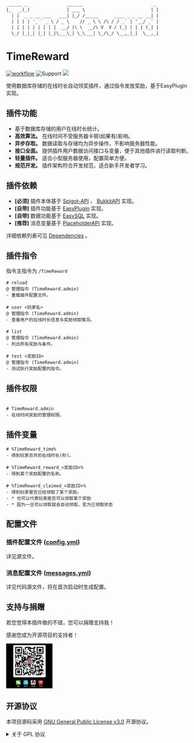 ```text
 _____ _               ______                           _ 
|_   _(_)              | ___ \                         | |
  | |  _ _ __ ___   ___| |_/ /_____      ____ _ _ __ __| |
  | | | | '_ ` _ \ / _ \    // _ \ \ /\ / / _` | '__/ _` |
  | | | | | | | | |  __/ |\ \  __/\ V  V / (_| | | | (_| |
  \_/ |_|_| |_| |_|\___\_| \_\___| \_/\_/ \__,_|_|  \__,_|
```

# TimeReward

[![workflow](https://github.com/CarmJos/TimeReward/actions/workflows/maven.yml/badge.svg?branch=master)](https://github.com/CarmJos/TimeReward/actions/workflows/maven.yml)
![Support](https://img.shields.io/badge/Minecraft-Java%201.12--Latest-yellow)
![](https://visitor-badge.glitch.me/badge?page_id=TimeReward.readme)

使用数据库存储的在线时长自动领奖插件，通过指令发放奖励，基于EasyPlugin实现。

## 插件功能

- 基于数据库存储的用户在线时长统计。
- **高效算法。** 在线时间不受服务器卡顿(如果有)影响。
- **异步存取。** 数据读取与存储均为异步操作，不影响服务器性能。
- **接口全面。** 提供插件用户数据访问接口与变量，便于其他插件进行读取判断。
- **轻量插件。** 适合小型服务器使用，配置简单方便。
- **规范开发。** 插件架构符合开发规范，适合新手开发者学习。

## 插件依赖

- **[必须]** 插件本体基于 [Spigot-API](https://hub.spigotmc.org/stash/projects/SPIGOT) 、 [BukkitAPI](http://bukkit.org/) 实现。
- **[自带]** 插件功能基于 [EasyPlugin](https://github.com/CarmJos/EasyPlugin) 实现。
- **[自带]** 数据功能基于 [EasySQL](https://github.com/CarmJos/EasySQL) 实现。
- **[推荐]** 消息变量基于 [PlaceholderAPI](https://www.spigotmc.org/resources/6245/) 实现。

详细依赖列表可见 [Dependencies](https://github.com/CarmJos/timereward/network/dependencies) 。

## 插件指令

指令主指令为 `/TimeReward`

```text
# reload
@ 管理指令 (TimeReward.admin)
- 重载插件配置文件。

# user <玩家名>
@ 管理指令 (TimeReward.admin)
- 查看用户的在线时长信息与奖励领取情况。

# list 
@ 管理指令 (TimeReward.admin)
- 列出所有奖励与条件。

# test <奖励ID>
@ 管理指令 (TimeReward.admin)
- 测试执行奖励配置的指令。
```

## 插件权限

```text

# TimeReward.admin
- 在线时间奖励的管理权限。

```

## 插件变量

```text
# %TimeReward_time%
- 得到玩家总共的在线时长(秒)。

# %TimeReward_reward_<奖励ID>%
- 得到某个奖励配置的名称。

# %TimeReward_claimed_<奖励ID>%
- 得到玩家是否已经领取了某个奖励。
- * 也可以代表玩家是否可以领取某个奖励 
- * 因为一旦可以领取就会自动领取，变为已领取状态

```

## 配置文件

### 插件配置文件 ([config.yml](src/main/resources/config.yml))

详见源文件。

### 消息配置文件 ([messages.yml](src/main/java/cc/carm/plugin/timereward/configuration/PluginMessages.java))

详见代码源文件，将在首次启动时生成配置。

## 支持与捐赠

若您觉得本插件做的不错，您可以捐赠支持我！

感谢您成为开源项目的支持者！

<img height=25% width=25% src="https://raw.githubusercontent.com/CarmJos/CarmJos/main/img/donate-code.jpg"  alt=""/>

## 开源协议
本项目源码采用 [GNU General Public License v3.0](https://opensource.org/licenses/GPL-3.0) 开源协议。

<details>
<summary>关于 GPL 协议</summary>

> GNU General Public Licence (GPL) 有可能是开源界最常用的许可模式。GPL 保证了所有开发者的权利，同时为使用者提供了足够的复制，分发，修改的权利：
>
> #### 可自由复制
> 你可以将软件复制到你的电脑，你客户的电脑，或者任何地方。复制份数没有任何限制。
> #### 可自由分发
> 在你的网站提供下载，拷贝到U盘送人，或者将源代码打印出来从窗户扔出去（环保起见，请别这样做）。
> #### 可以用来盈利
> 你可以在分发软件的时候收费，但你必须在收费前向你的客户提供该软件的 GNU GPL 许可协议，以便让他们知道，他们可以从别的渠道免费得到这份软件，以及你收费的理由。
> #### 可自由修改
> 如果你想添加或删除某个功能，没问题，如果你想在别的项目中使用部分代码，也没问题，唯一的要求是，使用了这段代码的项目也必须使用 GPL 协议。
>
> 需要注意的是，分发的时候，需要明确提供源代码和二进制文件，另外，用于某些程序的某些协议有一些问题和限制，你可以看一下 @PierreJoye 写的 Practical Guide to GPL Compliance 一文。使用 GPL 协议，你必须在源代码代码中包含相应信息，以及协议本身。
>
> *以上文字来自 [五种开源协议GPL,LGPL,BSD,MIT,Apache](https://www.oschina.net/question/54100_9455) 。*
</details>


